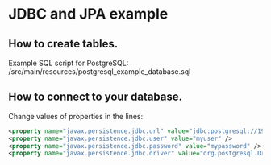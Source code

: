 # JDBC and JPA example

## How to create tables.

Example SQL script for PostgreSQL:
/src/main/resources/postgresql_example_database.sql

## How to connect to your database.

Change values of properties in the lines:

```xml
<property name="javax.persistence.jdbc.url" value="jdbc:postgresql://192.168.99.100:5432/myuser" />
<property name="javax.persistence.jdbc.user" value="myuser" />
<property name="javax.persistence.jdbc.password" value="mypassword" />
<property name="javax.persistence.jdbc.driver" value="org.postgresql.Driver" />
```